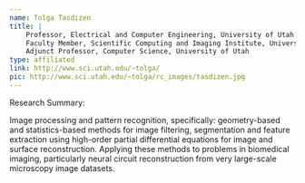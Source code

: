 ```yaml
---
name: Tolga Tasdizen
title: |
    Professor, Electrical and Computer Engineering, University of Utah
    Faculty Member, Scientific Computing and Imaging Institute, University of Utah
    Adjunct Professor, Computer Science, University of Utah
type: affiliated
link: http://www.sci.utah.edu/~tolga/
pic: http://www.sci.utah.edu/~tolga/rc_images/tasdizen.jpg
---
```


Research Summary:

Image processing and pattern recognition, specifically: geometry-based and statistics-based methods for image filtering, segmentation and feature extraction using high-order partial differential equations for image and surface reconstruction. Applying these methods to problems in biomedical imaging, particularly neural circuit reconstruction from very large-scale microscopy image datasets.
